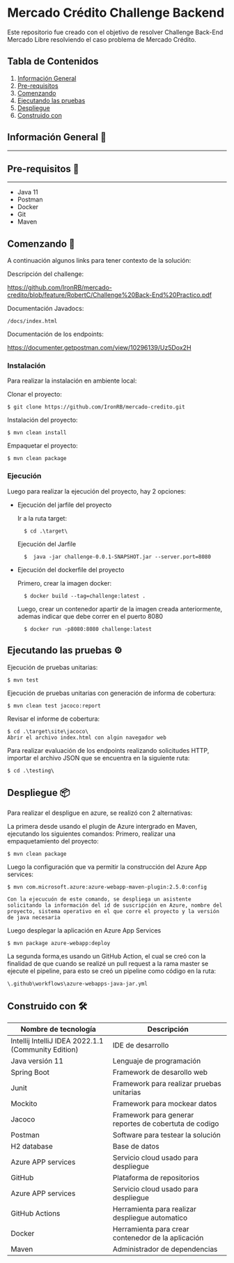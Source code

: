 # Mercado Crédito Challenge Backend
Este repositorio fue creado con el objetivo de resolver Challenge Back-End Mercado Libre resolviendo el caso problema de Mercado Crédito.

## Tabla de Contenidos
1. [Información General](#Información-General)
2. [Pre-requisitos](#Pre-requisitos)
3. [Comenzando](#Comenzando)
4. [Ejecutando las pruebas](#Ejecutando-las-pruebas)
5. [Despliegue ](#Despliegue)
6. [Construido con](#Construido-con)

<a name="Información-General"></a>
## Información General 📖
***

<a name="Pre-requisitos"></a>
## Pre-requisitos 🔧
***
* Java 11
* Postman
* Docker
* Git
* Maven

<a name="Comenzando"></a>
## Comenzando 🚀

A continuación algunos links para tener contexto de la solución:

Descripción del challenge:

https://github.com/IronRB/mercado-credito/blob/feature/RobertC/Challenge%20Back-End%20Practico.pdf

Documentación Javadocs:
    
    /docs/index.html

Documentación de los endpoints:

https://documenter.getpostman.com/view/10296139/Uz5Dox2H

### Instalación

Para realizar la instalación en ambiente local:

Clonar el proyecto:

    $ git clone https://github.com/IronRB/mercado-credito.git

Instalación del proyecto:

    $ mvn clean install

Empaquetar el proyecto:

    $ mvn clean package

### Ejecución

Luego para realizar la ejecución del proyecto, hay 2 opciones:

* Ejecución del jarfile del proyecto

    Ir a la ruta target:

        $ cd .\target\

    Ejecución del Jarfile

        $  java -jar challenge-0.0.1-SNAPSHOT.jar --server.port=8080

* Ejecución del dockerfile del proyecto

    Primero, crear la imagen docker:

        $ docker build --tag=challenge:latest .

    Luego, crear un contenedor apartir de la imagen creada anteriormente, ademas indicar que debe correr en el puerto 8080

        $ docker run -p8080:8080 challenge:latest

<a name="Ejecutando-las-pruebas"></a>
## Ejecutando las pruebas ⚙️

Ejecución de pruebas unitarias:

    $ mvn test

Ejecución de pruebas unitarias con generación de informa de cobertura:

    $ mvn clean test jacoco:report

Revisar el informe de cobertura:

    $ cd .\target\site\jacoco\
    Abrir el archivo index.html con algún navegador web

Para realizar evaluación de los endpoints realizando solicitudes HTTP, importar el archivo JSON que se encuentra en la siguiente ruta:

    $ cd .\testing\

<a name="Despliegue"></a>
## Despliegue 📦

Para realizar el despligue en azure, se realizó con 2 alternativas:

La primera desde usando el plugin de Azure intergrado en Maven, ejecutando los siguientes comandos:
    Primero, realizar una empaquetamiento del proyecto: 

    $ mvn clean package

Luego la configuración que va permitir la construcción del Azure App services:

    $ mvn com.microsoft.azure:azure-webapp-maven-plugin:2.5.0:config

    Con la ejecucuón de este comando, se despliega un asistente solicitando la información del id de suscripción en Azure, nombre del proyecto, sistema operativo en el que corre el proyecto y la versión de java necesaria

Luego desplegar la aplicación en Azure App Services

    $ mvn package azure-webapp:deploy

La segunda forma,es usando un GitHub Action, el cual se creó con la finalidad de que cuando se realizé un pull request a la rama master se ejecute el pipeline, para esto se creó un pipeline como código en la ruta:

    \.github\workflows\azure-webapps-java-jar.yml

<a name="Construido-con"></a>
## Construido con 🛠️

| Nombre de tecnología | Descripción          |
| -------------------- | -------------------- |
| Intellij IntelliJ IDEA 2022.1.1 (Community Edition) | IDE de desarrollo |
| Java versión 11      | Lenguaje de programación | 
| Spring Boot | Framework de desarollo web |
| Junit      | Framework para realizar pruebas unitarias | 
| Mockito | Framework para mockear datos |
| Jacoco      | Framework para generar reportes de cobertuta de codigo | 
| Postman | Software para testear la solución |
| H2 database      | Base de datos | 
| Azure APP services | Servicio cloud usado para despliegue |
| GitHub      | Plataforma de repositorios | 
| Azure APP services | Servicio cloud usado para despliegue |
| GitHub Actions     | Herramienta para realizar despliegue automatico | 
| Docker | Herramienta para crear contenedor de la aplicación |
| Maven | Administrador de dependencias |
